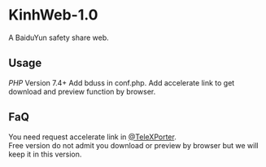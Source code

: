 # KinhWeb-1.0
A BaiduYun safety share web.

## Usage  
*PHP* Version 7.4+
Add bduss in conf.php.
Add accelerate link to get download and preview function by browser.

## FaQ
You need request accelerate link in [@TeleXPorter](https://t.me/tg_tx).  
Free version do not admit you download or preview by browser but we will keep it in this version.
